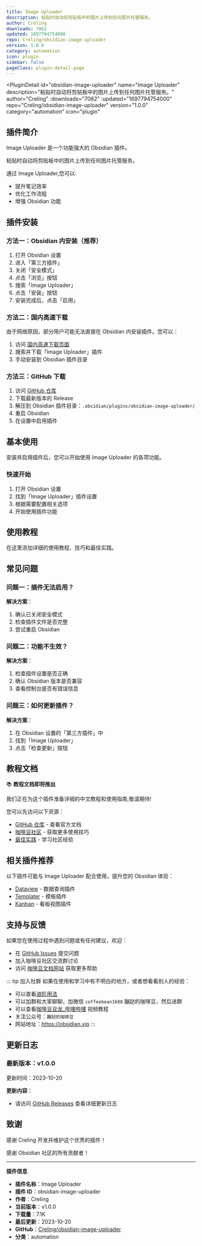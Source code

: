 ```yaml
---
title: Image Uploader
description: 粘贴时自动将剪贴板中的图片上传到任何图片托管服务。
author: Creling
downloads: 7062
updated: 1697794754000
repo: Creling/obsidian-image-uploader
version: 1.0.0
category: automation
icon: plugin
sidebar: false
pageClass: plugin-detail-page
---
```


<PluginDetail
  id="obsidian-image-uploader"
  name="Image Uploader"
  description="粘贴时自动将剪贴板中的图片上传到任何图片托管服务。"
  author="Creling"
  :downloads="7062"
  :updated="1697794754000"
  repo="Creling/obsidian-image-uploader"
  version="1.0.0"
  category="automation"
  icon="plugin"
>

<!-- AUTO_GENERATED_START -->
## 插件简介

Image Uploader 是一个功能强大的 Obsidian 插件。

粘贴时自动将剪贴板中的图片上传到任何图片托管服务。

通过 Image Uploader,您可以:

- 提升笔记效率
- 优化工作流程
- 增强 Obsidian 功能

<!-- AUTO_GENERATED_END -->

<!-- AUTO_GENERATED_START -->
## 插件安装

### 方法一：Obsidian 内安装（推荐）

1. 打开 Obsidian 设置
2. 进入「第三方插件」
3. 关闭「安全模式」
4. 点击「浏览」按钮
5. 搜索「Image Uploader」
6. 点击「安装」按钮
7. 安装完成后，点击「启用」

### 方法二：国内高速下载

由于网络原因，部分用户可能无法直接在 Obsidian 内安装插件。您可以：

1. 访问 [国内高速下载页面](/zh/documentation/obsidian-plugins-download.html)
2. 搜索并下载「Image Uploader」插件
3. 手动安装到 Obsidian 插件目录

### 方法三：GitHub 下载

1. 访问 [GitHub 仓库](https://github.com/Creling/obsidian-image-uploader)
2. 下载最新版本的 Release
3. 解压到 Obsidian 插件目录：`.obsidian/plugins/obsidian-image-uploader/`
4. 重启 Obsidian
5. 在设置中启用插件

## 基本使用

安装并启用插件后，您可以开始使用 Image Uploader 的各项功能。

### 快速开始

1. 打开 Obsidian 设置
2. 找到「Image Uploader」插件设置
3. 根据需要配置相关选项
4. 开始使用插件功能

<!-- AUTO_GENERATED_END -->

<!-- CUSTOM_CONTENT_START:tutorial -->
## 使用教程

在这里添加详细的使用教程、技巧和最佳实践。

<!-- CUSTOM_CONTENT_END:tutorial -->

<!-- SHARED_CONTENT_START -->
## 常见问题

### 问题一：插件无法启用？

**解决方案**：
1. 确认已关闭安全模式
2. 检查插件文件是否完整
3. 尝试重启 Obsidian

### 问题二：功能不生效？

**解决方案**：
1. 检查插件设置是否正确
2. 确认 Obsidian 版本是否兼容
3. 查看控制台是否有错误信息

### 问题三：如何更新插件？

**解决方案**：
1. 在 Obsidian 设置的「第三方插件」中
2. 找到「Image Uploader」
3. 点击「检查更新」按钮

## 教程文档

📚 **教程文档即将推出**

我们正在为这个插件准备详细的中文教程和使用指南,敬请期待!

您可以先访问以下资源：
- [GitHub 仓库](https://github.com/Creling/obsidian-image-uploader) - 查看官方文档
- [咖啡豆社区](/zh/bases/) - 获取更多使用技巧
- [最佳实践](/zh/best-practices/) - 学习社区经验

## 相关插件推荐

以下插件可能与 Image Uploader 配合使用，提升您的 Obsidian 体验：

- [Dataview](/zh/plugins/dataview.html) - 数据查询插件
- [Templater](/zh/plugins/templater-obsidian.html) - 模板插件
- [Kanban](/zh/plugins/obsidian-kanban.html) - 看板视图插件

## 支持与反馈

如果您在使用过程中遇到问题或有任何建议，欢迎：

- 在 [GitHub Issues](https://github.com/Creling/obsidian-image-uploader/issues) 提交问题
- 加入咖啡豆社区交流群讨论
- 访问 [咖啡豆文档网站](https://obsidian.vip) 获取更多帮助

::: tip 加入社群
如果在使用和学习中有不明白的地方，或者想看看别人的经验：
- 可以查看[进阶用法](/zh/advanced)
- 可以加群和大家聊聊，加微信 `coffeebean1688` 蹦跶的咖啡豆，然后进群
- 可以查看[咖啡豆豆龙_哔哩哔哩](https://space.bilibili.com/618777356) 视频教程
- 关注公众号：`蹦跶的咖啡豆`
- 网站地址：https://obsidian.vip
:::
<!-- SHARED_CONTENT_END -->

<!-- AUTO_GENERATED_START -->
## 更新日志

### 最新版本：v1.0.0

更新时间：2023-10-20

**更新内容**：
- 请访问 [GitHub Releases](https://github.com/Creling/obsidian-image-uploader/releases) 查看详细更新日志

## 致谢

感谢 Creling 开发并维护这个优秀的插件！

感谢 Obsidian 社区的所有贡献者！

---

**插件信息**
- **插件名称**：Image Uploader
- **插件 ID**：obsidian-image-uploader
- **作者**：Creling
- **当前版本**：v1.0.0
- **下载量**：7.1K
- **最后更新**：2023-10-20
- **GitHub**：[Creling/obsidian-image-uploader](https://github.com/Creling/obsidian-image-uploader)
- **分类**：automation
<!-- AUTO_GENERATED_END -->

</PluginDetail>

